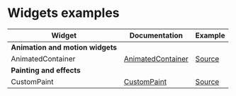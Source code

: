 # Widgets examples


| Widget                       | Documentation                                                        | Example |
|------------------------------|----------------------------------------------------------------------|---------|
| **Animation and motion widgets** |                                                                      |         |
| AnimatedContainer            | [AnimatedContainer][Doc_AnimatedContainer] | [Source][Source_AnimatedContainer]      |
| **Painting and effects** |                                                                      |         |
| CustomPaint            | [CustomPaint][Doc_CustomPaint] | [Source][Source_CustomPaint]      |


[Doc_AnimatedContainer]:https://api.flutter.dev/flutter/widgets/AnimatedContainer-class.html
[Doc_CustomPaint]:https://api.flutter.dev/flutter/widgets/CustomPaint-class.html

[Source_AnimatedContainer]:/lib/animation_and_motion_widgets/animated_container.dart
[Source_CustomPaint]:/lib/painting_and_effects/custom_paint.dart